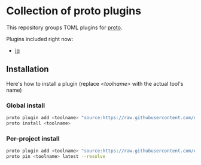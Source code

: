 # Collection of proto plugins

This repository groups TOML plugins for [proto](https://moonrepo.dev/proto).

Plugins included right now:
- [jq](https://jqlang.github.io/jq/)

## Installation

Here's how to install a plugin (replace *\<toolname\>* with the actual tool's name)

### Global install

```sh
proto plugin add <toolname> "source:https://raw.githubusercontent.com/A-D-E-A/proto-toml-plugins/main/plugins/<toolname>.toml" --global
proto install <toolname>
```

### Per-project install

```sh
proto plugin add <toolname> "source:https://raw.githubusercontent.com/A-D-E-A/proto-toml-plugins/main/plugins/<toolname>.toml"
proto pin <toolname> latest --resolve
```

